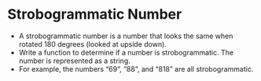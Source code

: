 # Strobogrammatic Number
* A strobogrammatic number is a number that looks the same when rotated 180 degrees (looked at upside down).
* Write a function to determine if a number is strobogrammatic. The number is represented as a string.
* For example, the numbers “69”, “88”, and “818” are all strobogrammatic.